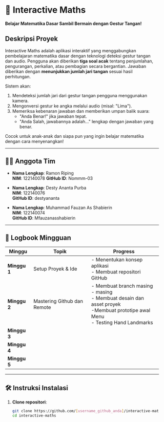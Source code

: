 # 🧮 Interactive Maths  
**Belajar Matematika Dasar Sambil Bermain dengan Gestur Tangan!**

## Deskripsi Proyek  
Interactive Maths adalah aplikasi interaktif yang menggabungkan pembelajaran matematika dasar dengan teknologi deteksi gestur tangan dan audio. Pengguna akan diberikan **tiga soal acak** tentang penjumlahan, pengurangan, perkalian, atau pembagian secara bergantian. Jawaban diberikan dengan **menunjukkan jumlah jari tangan** sesuai hasil perhitungan.  

Sistem akan:  
1. Mendeteksi jumlah jari dari gestur tangan pengguna menggunakan kamera.  
2. Mengonversi gestur ke angka melalui audio (misal: "Lima").  
3. Memeriksa kebenaran jawaban dan memberikan umpan balik suara:  
   - "Anda Benar!" jika jawaban tepat.  
   - "Anda Salah, jawabannya adalah..." lengkap dengan jawaban yang benar.  

Cocok untuk anak-anak dan siapa pun yang ingin belajar matematika dengan cara menyenangkan!  

---

## 🧑‍💻 Anggota Tim  
- **Nama Lengkap**: Ramon Riping  
  **NIM**: 122140078
  **GitHub ID**: Nommm-03

- **Nama Lengkap**: Desty Ananta Purba  
  **NIM**: 122140076  
  **GitHub ID**: destyananta 

- **Nama Lengkap**: Muhammad Fauzan As Shabierin  
  **NIM**: 122140074  
  **GitHub ID**: Mfauzanasshabierin  

---

## 📅 Logbook Mingguan  
| Minggu | Topik | Progress |
|--------|-------|----------|
| **Minggu 1** | Setup Proyek & Ide | - Menentukan konsep aplikasi<br>- Membuat repositori GitHub |
| **Minggu 2** | Mastering Github dan Remote | - Membuat branch masing - masing<br>- Membuat desain dan asset proyek<br>-Membuat prototipe awal Menu<br>- Testing Hand Landmarks |
| **Minggu 3** |                    |                            |
| **Minggu 4** |                    |                            |
| **Minggu 5** |                    |                            |

---

## 🛠️ Instruksi Instalasi  
1. **Clone repositori**:  
   ```bash
   git clone https://github.com/[username_github_anda]/interactive-maths.git
   cd interactive-maths
